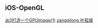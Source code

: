 ##  iOS-OpenGL

[从0打造一个GPUImage(1)](https://zhuanlan.zhihu.com/p/29795080)
[zangqilong 叶孤城](https://github.com/zangqilong198812?tab=repositories)

